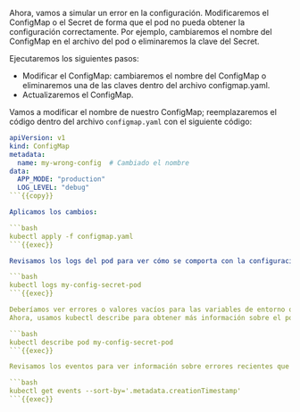 Ahora, vamos a simular un error en la configuración. Modificaremos el ConfigMap o el Secret de forma que el pod no pueda obtener la configuración correctamente. Por ejemplo, cambiaremos el nombre del ConfigMap en el archivo del pod o eliminaremos la clave del Secret.

Ejecutaremos los siguientes pasos:

- Modificar el ConfigMap: cambiaremos el nombre del ConfigMap o eliminaremos una de las claves dentro del archivo configmap.yaml.
- Actualizaremos el ConfigMap.

Vamos a modificar el nombre de nuestro ConfigMap; reemplazaremos el código dentro del archivo `configmap.yaml` con el siguiente código:

```yaml
apiVersion: v1
kind: ConfigMap
metadata:
  name: my-wrong-config  # Cambiado el nombre
data:
  APP_MODE: "production"
  LOG_LEVEL: "debug"
```{{copy}}

Aplicamos los cambios:

```bash
kubectl apply -f configmap.yaml
```{{exec}}

Revisamos los logs del pod para ver cómo se comporta con la configuración incorrecta:

```bash
kubectl logs my-config-secret-pod
```{{exec}}

Deberíamos ver errores o valores vacíos para las variables de entorno que deberían haber sido proporcionadas por el ConfigMap.
Ahora, usamos kubectl describe para obtener más información sobre el pod y verificar si hay eventos relacionados con la configuración.

```bash
kubectl describe pod my-config-secret-pod
```{{exec}}

Revisamos los eventos para ver información sobre errores recientes que puedan estar relacionados con la configuración del pod.

```bash
kubectl get events --sort-by='.metadata.creationTimestamp'
```{{exec}}